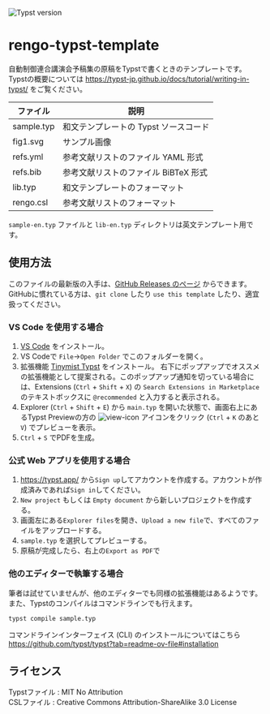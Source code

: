 ![Typst version](https://img.shields.io/badge/Typst-0.13.1-blue.svg?logo=typst)

# rengo-typst-template

自動制御連合講演会予稿集の原稿をTypstで書くときのテンプレートです。  
Typstの概要については https://typst-jp.github.io/docs/tutorial/writing-in-typst/ をご覧ください。

| ファイル    | 説明                              |
| ---------- | -------------------------------- |
| sample.typ | 和文テンプレートの Typst ソースコード |
| fig1.svg   | サンプル画像                       |
| refs.yml   | 参考文献リストのファイル YAML 形式    |
| refs.bib   | 参考文献リストのファイル BiBTeX 形式  |
| lib.typ    | 和文テンプレートのフォーマット        |
| rengo.csl  | 参考文献リストのフォーマット          |

`sample-en.typ` ファイルと `lib-en.typ` ディレクトリは英文テンプレート用です。

## 使用方法

このファイルの最新版の入手は、[GitHub Releases のページ](https://github.com/kimushun1101/rengo-typst-template/releases/latest) からできます。  
GitHubに慣れている方は、`git clone` したり `use this template` したり、適宜扱ってください。

### VS Code を使用する場合

1. [VS Code](https://code.visualstudio.com/) をインストール。
2. VS Codeで `File`→`Open Folder` でこのフォルダーを開く。
3. 拡張機能 [Tinymist Typst](https://marketplace.visualstudio.com/items?itemName=myriad-dreamin.tinymist) をインストール。
  右下にポップアップでオススメの拡張機能として提案される。このポップアップ通知を切っている場合には、Extensions (`Ctrl` + `Shift` + `X`) の `Search Extensions in Marketplace` のテキストボックスに `@recommended` と入力すると表示される。
4. Explorer (`Ctrl` + `Shift` + `E`) から `main.typ` を開いた状態で、画面右上にあるTypst Previewの方の ![view-icon](https://github.com/kimushun1101/typst-jp-conf-template/assets/13430937/a44c52cb-d23a-4fdb-ac9f-dc2b47deb40a) アイコンをクリック (`Ctrl` + `K` のあと `V`) でプレビューを表示。
5. `Ctrl` + `S` でPDFを生成。

### 公式 Web アプリを使用する場合

1. https://typst.app/ から`Sign up`してアカウントを作成する。アカウントが作成済みであれば`Sign in`してください。
2. `New project` もしくは `Empty document` から新しいプロジェクトを作成する。
3. 画面左にある`Explorer files`を開き、`Upload a new file`で、すべてのファイルをアップロードする。
4. `sample.typ` を選択してプレビューする。
5. 原稿が完成したら、右上の`Export as PDF`で

### 他のエディターで執筆する場合

筆者は試せていませんが、他のエディターでも同様の拡張機能はあるようです。  
また、Typstのコンパイルはコマンドラインでも行えます。

```
typst compile sample.typ
```

コマンドラインインターフェイス (CLI) のインストールについてはこちら  
https://github.com/typst/typst?tab=readme-ov-file#installation

## ライセンス

Typstファイル : MIT No Attribution  
CSLファイル : Creative Commons Attribution-ShareAlike 3.0 License
